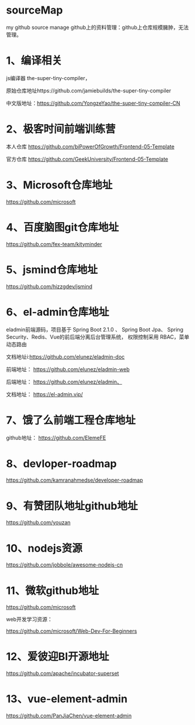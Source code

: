 # sourceMap
my github source manage
github上的资料管理：github上仓库规模臃肿，无法管理。

# 1、编译相关
js编译器 the-super-tiny-compiler，

原始仓库地址https://github.com/jamiebuilds/the-super-tiny-compiler

中文版地址：https://github.com/YongzeYao/the-super-tiny-compiler-CN

# 2、极客时间前端训练营
本人仓库 https://github.com/biPowerOfGrowth/Frontend-05-Template

官方仓库 https://github.com/GeekUniversity/Frontend-05-Template

# 3、Microsoft仓库地址

https://github.com/microsoft

# 4、百度脑图git仓库地址

https://github.com/fex-team/kityminder

# 5、jsmind仓库地址

https://github.com/hizzgdev/jsmind

# 6、el-admin仓库地址

eladmin前端源码，项目基于 Spring Boot 2.1.0 、 Spring Boot Jpa、 Spring Security、Redis、Vue的前后端分离后台管理系统， 权限控制采用 RBAC，菜单动态路由

文档地址i:https://github.com/elunez/eladmin-doc

前端地址： https://github.com/elunez/eladmin-web

后端地址： https://github.com/elunez/eladmin、

文档地址： https://el-admin.vip/

# 7、饿了么前端工程仓库地址

github地址： https://github.com/ElemeFE

# 8、devloper-roadmap

https://github.com/kamranahmedse/developer-roadmap

# 9、有赞团队地址github地址

https://github.com/youzan

# 10、nodejs资源

https://github.com/jobbole/awesome-nodejs-cn

# 11、微软github地址

https://github.com/microsoft

web开发学习资源：

https://github.com/microsoft/Web-Dev-For-Beginners

# 12、爱彼迎BI开源地址

https://github.com/apache/incubator-superset

# 13、vue-element-admin

https://github.com/PanJiaChen/vue-element-admin

